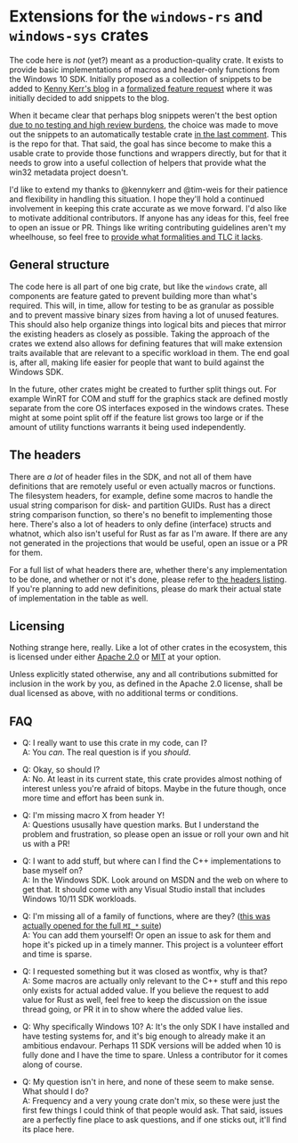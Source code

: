# Extensions for the `windows-rs` and `windows-sys` crates

The code here is _not_ (yet?) meant as a production-quality crate. It exists to provide basic implementations of macros and header-only functions from the Windows 10 SDK. Initially proposed as a collection of snippets to be added to [Kenny Kerr's blog](https://github.com/kennykerr/blog) in a [formalized feature request](https://github.com/microsoft/windows-rs/issues/2798) where it was initially decided to add snippets to the blog.

When it became clear that perhaps blog snippets weren't the best option [due to no testing and high review burdens](https://github.com/kennykerr/blog/pull/3), the choice was made to move out the snippets to an automatically testable crate [in the last comment](https://github.com/kennykerr/blog/pull/3#issuecomment-1900045764). This is the repo for that. That said, the goal has since become to make this a usable crate to provide those functions and wrappers directly, but for that it needs to grow into a useful collection of helpers that provide what the win32 metadata project doesn't.

I'd like to extend my thanks to @kennykerr and @tim-weis for their patience and flexibility in handling this situation. I hope they'll hold a continued involvement in keeping this crate accurate as we move forward. I'd also like to motivate additional contributors. If anyone has any ideas for this, feel free to open an issue or PR. Things like writing contributing guidelines aren't my wheelhouse, so feel free to [provide what formalities and TLC it lacks](./CONTRIBUTING).

## General structure

The code here is all part of one big crate, but like the `windows` crate, all components are feature gated to prevent building more than what's required. This will, in time, allow for testing to be as granular as possible and to prevent massive binary sizes from having a lot of unused features. This should also help organize things into logical bits and pieces that mirror the existing headers as closely as possible.
Taking the approach of the crates we extend also allows for defining features that will make extension traits available that are relevant to a specific workload in them. The end goal is, after all, making life easier for people that want to build against the Windows SDK.

In the future, other crates might be created to further split things out. For example WinRT for COM and stuff for the graphics stack are defined mostly separate from the core OS interfaces exposed in the windows crates. These might at some point split off if the feature list grows too large or if the amount of utility functions warrants it being used independently.

## The headers

There are _a lot_ of header files in the SDK, and not all of them have definitions that are remotely useful or even actually macros or functions. The filesystem headers, for example, define some macros to handle the usual string comparison for disk- and partition GUIDs. Rust has a direct string comparison function, so there's no benefit to implementing those here. There's also a lot of headers to only define (interface) structs and whatnot, which also isn't useful for Rust as far as I'm aware. If there are any not generated in the projections that would be useful, open an issue or a PR for them.

For a full list of what headers there are, whether there's any implementation to be done, and whether or not it's done, please refer to [the headers listing](./HEADERS). If you're planning to add new definitions, please do mark their actual state of implementation in the table as well.

## Licensing

Nothing strange here, really. Like a lot of other crates in the ecosystem, this is licensed under either [Apache 2.0](./LICENSE-APACHE) or [MIT](./LICENSE-MIT) at your option.

Unless explicitly stated otherwise, any and all contributions submitted for inclusion in the work by you, as defined in the Apache 2.0 license, shall be dual licensed as above, with no additional terms or conditions.

## FAQ

- Q: I really want to use this crate in my code, can I?  
  A: You _can_. The real question is if you _should_.

- Q: Okay, so should I?  
  A: No. At least in its current state, this crate provides almost nothing of interest unless you're afraid of bitops. Maybe in the future though, once more time and effort has been sunk in.

- Q: I'm missing macro X from header Y!  
  A: Questions ususally have question marks. But I understand the problem and frustration, so please open an issue or roll your own and hit us with a PR!

- Q: I want to add stuff, but where can I find the C++ implementations to base myself on?  
  A: In the Windows SDK. Look around on MSDN and the web on where to get that. It should come with any Visual Studio install that includes Windows 10/11 SDK workloads.

- Q: I'm missing all of a family of functions, where are they? ([this was actually opened for the full `MI_*` suite](https://github.com/microsoft/windows-rs/issues/1572))  
  A: You can add them yourself! Or open an issue to ask for them and hope it's picked up in a timely manner. This project is a volunteer effort and time is sparse.

- Q: I requested something but it was closed as wontfix, why is that?  
  A: Some macros are actually only relevant to the C++ stuff and this repo only exists for actual added value. If you believe the request to add value for Rust as well, feel free to keep the discussion on the issue thread going, or PR it in to show where the added value lies.

- Q: Why specifically Windows 10?
  A: It's the only SDK I have installed and have testing systems for, and it's big enough to already make it an ambitious endavour. Perhaps 11 SDK versions will be added when 10 is fully done and I have the time to spare. Unless a contributor for it comes along of course.

- Q: My question isn't in here, and none of these seem to make sense. What should I do?  
  A: Frequency and a very young crate don't mix, so these were just the first few things I could think of that people would ask. That said, issues are a perfectly fine place to ask questions, and if one sticks out, it'll find its place here.
